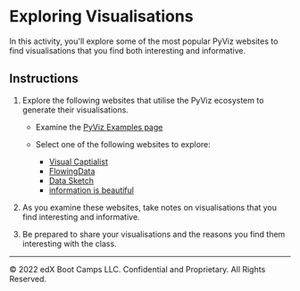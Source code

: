 # Exploring Visualisations

In this activity, you'll explore some of the most popular PyViz websites to find visualisations that you find both interesting and informative.

## Instructions

1. Explore the following websites that utilise the PyViz ecosystem to generate their visualisations.

    * Examine the [PyViz Examples page](https://examples.pyviz.org/)

    * Select one of the following websites to explore:

        * [Visual Captialist](https://www.visualcapitalist.com/)
        * [FlowingData](https://flowingdata.com/)
        * [Data Sketch](https://www.datasketch.es/)
        * [information is beautiful](https://informationisbeautiful.net/)

2. As you examine these websites, take notes on visualisations that you find interesting and informative.

3. Be prepared to share your visualisations and the reasons you find them interesting with the class.

---
© 2022 edX Boot Camps LLC. Confidential and Proprietary. All Rights Reserved.
